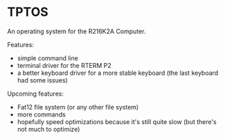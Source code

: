 # TPTOS
An operating system for the R216K2A Computer.

Features:
  - simple command line
  - terminal driver for the RTERM P2
  - a better keyboard driver for a more stable keyboard (the last keyboard had some issues)

Upcoming features:
  - Fat12 file system (or any other file system)
  - more commands
  - hopefully speed optimizations because it's still quite slow (but there's not much to optimize)
